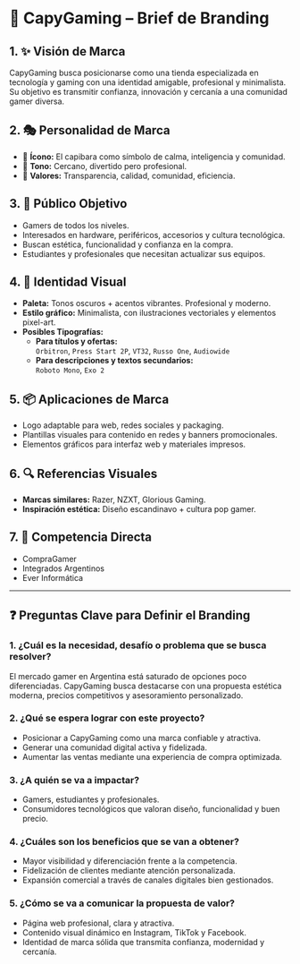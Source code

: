 # 🧠 CapyGaming – Brief de Branding

## 1. ✨ Visión de Marca
CapyGaming busca posicionarse como una tienda especializada en tecnología y gaming con una identidad amigable, profesional y minimalista. Su objetivo es transmitir confianza, innovación y cercanía a una comunidad gamer diversa.

## 2. 🎭 Personalidad de Marca
- 🦫 **Ícono:** El capibara como símbolo de calma, inteligencia y comunidad.  
- 🎯 **Tono:** Cercano, divertido pero profesional.  
- 🧩 **Valores:** Transparencia, calidad, comunidad, eficiencia.

## 3. 🎯 Público Objetivo
- Gamers de todos los niveles.  
- Interesados en hardware, periféricos, accesorios y cultura tecnológica.  
- Buscan estética, funcionalidad y confianza en la compra.  
- Estudiantes y profesionales que necesitan actualizar sus equipos.

## 4. 🎨 Identidad Visual
- **Paleta:** Tonos oscuros + acentos vibrantes. Profesional y moderno.  
- **Estilo gráfico:** Minimalista, con ilustraciones vectoriales y elementos pixel-art.  
- **Posibles Tipografías:**
  - **Para títulos y ofertas:**  
    `Orbitron`, `Press Start 2P`, `VT32`, `Russo One`, `Audiowide`  
  - **Para descripciones y textos secundarios:**  
    `Roboto Mono`, `Exo 2`

## 5. 📦 Aplicaciones de Marca
- Logo adaptable para web, redes sociales y packaging.  
- Plantillas visuales para contenido en redes y banners promocionales.  
- Elementos gráficos para interfaz web y materiales impresos.

## 6. 🔍 Referencias Visuales
- **Marcas similares:** Razer, NZXT, Glorious Gaming.  
- **Inspiración estética:** Diseño escandinavo + cultura pop gamer.

## 7. 🥊 Competencia Directa
- CompraGamer  
- Integrados Argentinos  
- Ever Informática

---

## ❓ Preguntas Clave para Definir el Branding

### 1. ¿Cuál es la necesidad, desafío o problema que se busca resolver?
El mercado gamer en Argentina está saturado de opciones poco diferenciadas. CapyGaming busca destacarse con una propuesta estética moderna, precios competitivos y asesoramiento personalizado.

### 2. ¿Qué se espera lograr con este proyecto?
- Posicionar a CapyGaming como una marca confiable y atractiva.  
- Generar una comunidad digital activa y fidelizada.  
- Aumentar las ventas mediante una experiencia de compra optimizada.

### 3. ¿A quién se va a impactar?
- Gamers, estudiantes y profesionales.  
- Consumidores tecnológicos que valoran diseño, funcionalidad y buen precio.

### 4. ¿Cuáles son los beneficios que se van a obtener?
- Mayor visibilidad y diferenciación frente a la competencia.  
- Fidelización de clientes mediante atención personalizada.  
- Expansión comercial a través de canales digitales bien gestionados.

### 5. ¿Cómo se va a comunicar la propuesta de valor?
- Página web profesional, clara y atractiva.  
- Contenido visual dinámico en Instagram, TikTok y Facebook.  
- Identidad de marca sólida que transmita confianza, modernidad y cercanía.


